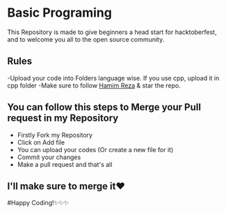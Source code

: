 # Basic Programing

This Repository is made to give beginners a head start for hacktoberfest, and to welcome you all to the open source community.
## Rules
-Upload your code into Folders language wise. If you use cpp, upload it in cpp folder
-Make sure to follow [Hamim Reza]([https://github.com/hrshammo]) & star the repo.     

## You can follow this steps to Merge your Pull request in my Repository

- Firstly Fork my Repository
- Click on Add file
- You can upload your  codes (Or create a new file for it)
- Commit your changes
- Make a pull request and that's all


## I'll make sure to merge it❤

#Happy Coding!✨✨✨

